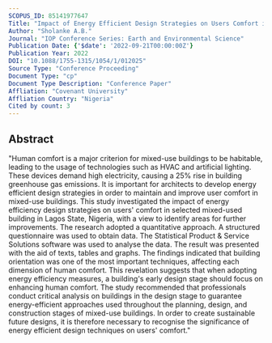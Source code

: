 ```yaml
---
SCOPUS_ID: 85141977647
Title: "Impact of Energy Efficient Design Strategies on Users Comfort in Selected Mixed-Use Buildings in Lagos State, Nigeria"
Author: "Sholanke A.B."
Journal: "IOP Conference Series: Earth and Environmental Science"
Publication Date: {'$date': '2022-09-21T00:00:00Z'}
Publication Year: 2022
DOI: "10.1088/1755-1315/1054/1/012025"
Source Type: "Conference Proceeding"
Document Type: "cp"
Document Type Description: "Conference Paper"
Affliation: "Covenant University"
Affliation Country: "Nigeria"
Cited by count: 3
---
```


## Abstract
"Human comfort is a major criterion for mixed-use buildings to be habitable, leading to the usage of technologies such as HVAC and artificial lighting. These devices demand high electricity, causing a 25% rise in building greenhouse gas emissions. It is important for architects to develop energy efficient design strategies in order to maintain and improve user comfort in mixed-use buildings. This study investigated the impact of energy efficiency design strategies on users' comfort in selected mixed-used building in Lagos State, Nigeria, with a view to identify areas for further improvements. The research adopted a quantitative approach. A structured questionnaire was used to obtain data. The Statistical Product & Service Solutions software was used to analyse the data. The result was presented with the aid of texts, tables and graphs. The findings indicated that building orientation was one of the most important techniques, affecting each dimension of human comfort. This revelation suggests that when adopting energy efficiency measures, a building's early design stage should focus on enhancing human comfort. The study recommended that professionals conduct critical analysis on buildings in the design stage to guarantee energy-efficient approaches used throughout the planning, design, and construction stages of mixed-use buildings. In order to create sustainable future designs, it is therefore necessary to recognise the significance of energy efficient design techniques on users' comfort."
